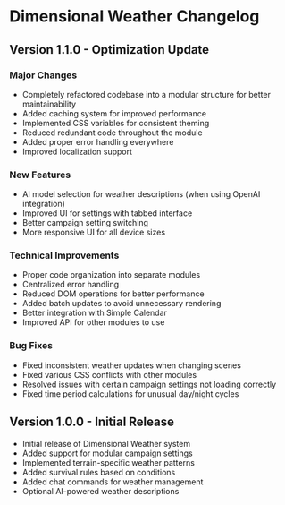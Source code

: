 # Dimensional Weather Changelog

## Version 1.1.0 - Optimization Update

### Major Changes
- Completely refactored codebase into a modular structure for better maintainability
- Added caching system for improved performance
- Implemented CSS variables for consistent theming
- Reduced redundant code throughout the module
- Added proper error handling everywhere
- Improved localization support

### New Features
- AI model selection for weather descriptions (when using OpenAI integration)
- Improved UI for settings with tabbed interface
- Better campaign setting switching
- More responsive UI for all device sizes

### Technical Improvements
- Proper code organization into separate modules
- Centralized error handling
- Reduced DOM operations for better performance
- Added batch updates to avoid unnecessary rendering
- Better integration with Simple Calendar
- Improved API for other modules to use

### Bug Fixes
- Fixed inconsistent weather updates when changing scenes
- Fixed various CSS conflicts with other modules
- Resolved issues with certain campaign settings not loading correctly
- Fixed time period calculations for unusual day/night cycles

## Version 1.0.0 - Initial Release

- Initial release of Dimensional Weather system
- Added support for modular campaign settings
- Implemented terrain-specific weather patterns
- Added survival rules based on conditions
- Added chat commands for weather management
- Optional AI-powered weather descriptions